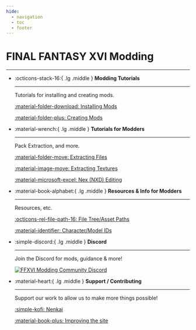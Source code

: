```yaml
---
hide:
  - navigation
  - toc
  - footer
---
```


# FINAL FANTASY XVI Modding

---

<div class="grid cards" markdown>

-   :octicons-stack-16:{ .lg .middle } __Modding Tutorials__

    ---

    Tutorials for installing and creating mods.

    [:material-folder-download: Installing Mods](modding/installing_mods.md)

    [:material-folder-plus: Creating Mods](modding/creating_mods.md)

-   :material-wrench:{ .lg .middle } __Tutorials for Modders__

    ---

    Pack Extraction, and more.

    [:material-folder-move: Extracting Files](tutorials/file_extraction.md)

    [:material-image-move: Extracting Textures](tutorials/textures/texture_extraction.md)

    [:material-microsoft-excel: Nex (NXD) Editing](tutorials/nex/nxd_editing.md)
     
-   :material-book-alphabet:{ .lg .middle } __Resources & Info for Modders__

    ---

    Resources, etc.

    [:octicons-rel-file-path-16: File Tree/Asset Paths](resources/asset_paths.md)
	
    [:material-identifier: Character/Model IDs](resources/ids/character_ids.md)

-   :simple-discord:{ .lg .middle } __Discord__

	---

    Join the Discord for mods, guidance & more!

    [![FFXVI Modding Community Discord](https://discordapp.com/api/guilds/1284918645675397140/widget.png?style=banner2&raw=true)](https://discord.gg/D7jhUDfYZh)

-   :material-heart:{ .lg .middle } __Support / Contributing__

    ---

    Support our work to allow us to make more things possible!

    [:simple-kofi: Nenkai](https://ko-fi.com/nenkai)

    [:material-book-plus: Improving the site](contributing.md)
</div>